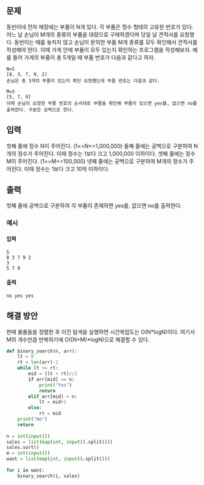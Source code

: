 
## 문제
동빈이네 전자 매장에는 부품이 N개 있다. 각 부품은 정수 형태의 고유한 번호가 있다. 어느 날 손님이 M개의 종류의 부품을 대량으로 구매하겠다며 당일 날 견적서를 요청했다. 동빈이는 때를 놓치지 않고 손님이 문의한 부품 M개 종류를 모두 확인해서 견적서를 작성해야 한다. 이때 가게 안에 부품이 모두 있는지 확인하는 프로그램을 작성해보자.
예를 들어 가게의 부품이 총 5개일 때 부품 번호가 다음과 같다고 하자.
```
N=5
[8, 3, 7, 9, 2]
손님은 총 3개의 부품이 있는지 확인 요청했는데 부품 번호는 다음과 같다.
```
```
M=3
[5, 7, 9]
이때 손님이 요청한 부품 번호의 순서대로 부품을 확인해 부품이 있으면 yes를, 없으면 no를 출력한다. 구분은 공백으로 한다.
```
## 입력
첫째 줄에 정수 N이 주어진다. (1<=N<=1,000,000)
둘째 줄에는 공백으로 구분하여 N개의 정수가 주어진다. 이때 정수는 1보다 크고 1,000,000 이하이다.
셋째 줄에는 정수 M이 주어진다. (1<=M<=100,000)
넷째 줄에는 공백으로 구분하여 M개의 정수가 주어진다. 이때 정수는 1보다 크고 10억 이하이다.
## 출력
첫째 줄에 공백으로 구분하여 각 부품이 존재하면 yes를, 없으면 no를 출력한다.

### 예시
#### 입력
```
5
8 3 7 9 2
3
5 7 9
```
#### 출력
```
no yes yes
```

## 해결 방안
판매 물품들을 정렬한 후 이진 탐색을 실행하면 시간복잡도는 O(N*logN)이다. 여기서 M의 개수만큼 반복하기에 O((N+M)*logN)으로 해결할 수 있다.

```python
def binary_search(n, arr):
    lt = 0
    rt = len(arr)-1
    while lt <= rt:
        mid = (lt + rt)//2
        if arr[mid] == n:
            print("Yes")
            return
        elif arr[mid] < n:
            lt = mid+1
        else:
            rt = mid
    print("No")
    return
 
n = int(input())
sales = list(map(int, input().split()))
sales.sort()
m = int(input())
want = list(map(int, input().split()))
 
for i in want:
    binary_search(i, sales)
```
